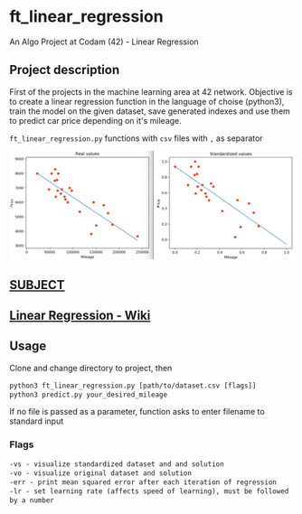 # ft_linear_regression
An Algo Project at Codam (42) - Linear Regression


## Project description

First of the projects in the machine learning area at 42 network. Objective is to create a linear regression function in the language of choise (python3), train the model on the given dataset, save generated indexes and use them to predict car price depending on it's mileage. 

`ft_linear_regression.py` functions with `csv` files with `,` as separator

![Screenshots](/pic/regression.png)

## [SUBJECT](SUBJECT.ft_linear_regression.en.pdf)

## [Linear Regression - Wiki](https://en.wikipedia.org/wiki/Linear_regression)

## Usage

Clone and change directory to project, then
	
	python3 ft_linear_regression.py [path/to/dataset.csv [flags]]
	python3 predict.py your_desired_mileage

If no file is passed as a parameter, function asks to enter filename to standard input

### Flags

	-vs - visualize standardized dataset and and solution
	-vo - visualize original dataset and solution
	-err - print mean squared error after each iteration of regression
	-lr - set learning rate (affects speed of learning), must be followed by a number
